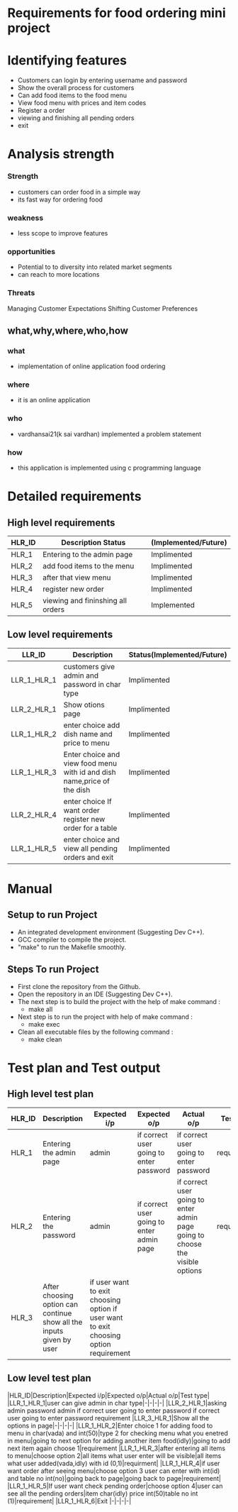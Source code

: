 # Requirements for food ordering mini project # 

# Identifying features #
* Customers can login by entering username and password
* Show the overall process for customers
* Can add food items to the food menu
* View food menu with prices and item codes
* Register a order
* viewing and finishing all pending orders
* exit

# Analysis strength #

### Strength ###
* customers can order food in a simple way
* its fast way for ordering food
### weakness ###
* less scope to improve features
### opportunities ###
* Potential to to diversity into related market segments
* can reach to more locations
### Threats ###
Managing Customer Expectations
Shifting Customer Preferences

## what,why,where,who,how ##
### what ###
* implementation of online application food ordering
### where ###
* it is an online application
### who ###
* vardhansai21(k sai vardhan) implemented a problem statement
### how ###
* this application is implemented using c programming language
# Detailed requirements #
## High level requirements ##
|HLR_ID|	Description	Status|(Implemented/Future)|
|---|---|---|
|HLR_1|Entering to the admin page|Implimented|
|HLR_2|add food items to the menu|Implimented
|HLR_3|after that view menu	|Implimented
|HLR_4|register new order	|Implimented
|HLR_5|viewing and fininshing all orders|Implemented
## Low level requirements ##
|LLR_ID|Description|Status(Implemented/Future)|
|---|---|---|
|LLR_1_HLR_1|customers give admin and password in char type|Implimented|
|LLR_2_HLR_1|Show otions page|Implimented|
|LLR_1_HLR_2|enter choice add dish name and price to menu|Implimented|
|LLR_1_HLR_3|Enter choice and view food menu with id and dish name,price of the dish|Implimented|
|LLR_2_HLR_4|enter choice If want order register new order for a table|Implimented|
|LLR_1_HLR_5|enter choice and view all pending orders and exit|Implimented|

# Manual #
## Setup to run Project ##
* An integrated development environment (Suggesting Dev C++).
* GCC compiler to compile the project.
* "make" to run the Makefile smoothly.
## Steps To run Project ##
* First clone the repository from the Github.
* Open the repository in an IDE (Suggesting Dev C++).
* The next step is to build the project with the help of make command :
   * make all
* Next step is to run the project with help of make command :
   * make exec
* Clean all executable files by the following command :
   * make clean

# Test plan and Test output #
## High level test plan ##

|HLR_ID|Description|Expected i/p|Expected o/p|Actual o/p|Test type|
|---|---|---|---|---|---|
|HLR_1|Entering the admin page|admin|if correct user going to enter password|if correct user going to enter password|requirement|
|HLR_2|Entering the password|admin|if correct user going to enter admin page|if correct user going to enter admin page going to choose the visible options|requirement|
|HLR_3|After choosing option can continue	show all the inputs given by user|if user want to exit choosing option	if user want to exit choosing option	requirement
## Low level test plan ##
|HLR_ID|Description|Expected i/p|Expected o/p|Actual o/p|Test type|
|LLR_1_HLR_1|user can give admin in char type|-|-|-|-|
|LLR_2_HLR_1|asking admin password	admin	if correct user going to enter password	if correct user going to enter password	requirement
|LLR_3_HLR_1|Show all the options in page|-|-|-|-|
|LLR_1_HLR_2|Enter choice 1 for adding food to menu in char(vada) and int(50)|type 2 for checking menu what you enetred in menu|going to next option for adding another item food(idly)|going to add next item again choose 1|requirement
|LLR_1_HLR_3|after entering all items to menu|choose option 2|all items what user enter will be visible|all items what user added(vada,idly) with id (0,1)|requirment|
|LLR_1_HLR_4|if user want order after seeing menu|choose option 3 user can enter with int(id) and table no int(no)|going back to page|going back to page|requirement|
|LLR_1_HLR_5|If user want check pending order|choose option 4|user can see all the pending orders|item char(idly) price int(50)table no int (1)|requirement|
|LLR_1_HLR_6|Exit	|-|-|-|-|
